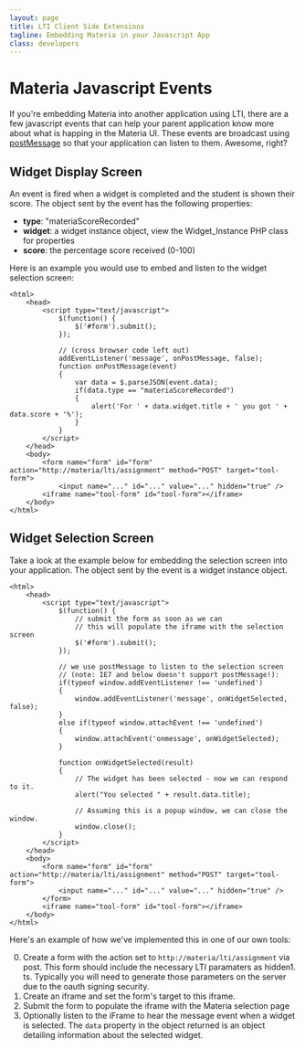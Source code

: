 ```yaml
---
layout: page
title: LTI Client Side Extensions
tagline: Embedding Materia in your Javascript App
class: developers
---
```



# Materia Javascript Events #

If you're embedding Materia into another application using LTI, there are a few javascript events that can help your parent application know more about what is happing in the Materia UI. These events are broadcast using [postMessage](https://developer.mozilla.org/en-US/docs/DOM/window.postMessage) so that your application can listen to them. Awesome, right?

## Widget Display Screen ##
An event is fired when a widget is completed and the student is shown their score.  The object sent by the event has the following properties:

* **type**: "materiaScoreRecorded"
* **widget**: a widget instance object, view the Widget_Instance PHP class for properties
* **score**: the percentage score received (0-100)

Here is an example you would use to embed and listen to the widget selection screen:

	<html>
		<head>
			<script type="text/javascript">
				$(function() {
					$('#form').submit();
				});

				// (cross browser code left out)
				addEventListener('message', onPostMessage, false);
				function onPostMessage(event)
				{
					var data = $.parseJSON(event.data);
					if(data.type == "materiaScoreRecorded")
					{
						alert('For ' + data.widget.title + ' you got ' + data.score + '%');
					}
				}
			</script>
		</head>
		<body>
			<form name="form" id="form" action="http://materia/lti/assignment" method="POST" target="tool-form">
				<input name="..." id="..." value="..." hidden="true" />
			<iframe name="tool-form" id="tool-form"></iframe>
		</body>
	</html>

## Widget Selection Screen ##
Take a look at the example below for embedding the selection screen into your application. The object sent by the event is a widget instance object.

	<html>
		<head>
			<script type="text/javascript">
				$(function() {
					// submit the form as soon as we can
					// this will populate the iframe with the selection screen
					$('#form').submit();
				});

				// we use postMessage to listen to the selection screen
				// (note: IE7 and below doesn't support postMessage!):
				if(typeof window.addEventListener !== 'undefined')
				{
					window.addEventListener('message', onWidgetSelected, false);
				}
				else if(typeof window.attachEvent !== 'undefined')
				{
					window.attachEvent('onmessage', onWidgetSelected);
				}

				function onWidgetSelected(result)
				{
					// The widget has been selected - now we can respond to it.
					alert("You selected " + result.data.title);

					// Assuming this is a popup window, we can close the window.
					window.close();
				}
			</script>
		</head>
		<body>
			<form name="form" id="form" action="http://materia/lti/assignment" method="POST" target="tool-form">
				<input name="..." id="..." value="..." hidden="true" />
			</form>
			<iframe name="tool-form" id="tool-form"></iframe>
		</body>
	</html>

Here's an example of how we've implemented this in one of our own tools:

0. Create a form with the action set to ```http://materia/lti/assignment``` via post. This form should include the necessary LTI paramaters as hidden1. ts. Typically you will need to generate those parameters on the server due to the oauth signing security.
0. Create an iframe and set the form's target to this iframe.
0. Submit the form to populate the iframe with the Materia selection page
0. Optionally listen to the iFrame to hear the message event when a widget is selected. The ```data``` property in the object returned is an object detailing information about the selected widget.
